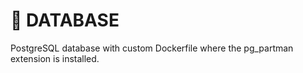 # 💽 DATABASE

PostgreSQL database with custom Dockerfile where the pg_partman extension is installed.

